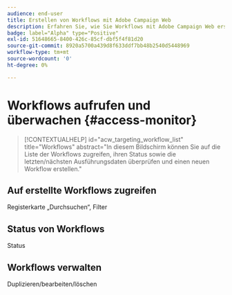 ```yaml
---
audience: end-user
title: Erstellen von Workflows mit Adobe Campaign Web
description: Erfahren Sie, wie Sie Workflows mit Adobe Campaign Web erstellen
badge: label="Alpha" type="Positive"
exl-id: 51648665-8400-426c-85cf-dbf5f4f81d20
source-git-commit: 8920a5700a439d8f633ddf7bb48b2540d5448969
workflow-type: tm+mt
source-wordcount: '0'
ht-degree: 0%

---
```


# Workflows aufrufen und überwachen {#access-monitor}

>[!CONTEXTUALHELP]
>id="acw_targeting_workflow_list"
>title="Workflows"
>abstract="In diesem Bildschirm können Sie auf die Liste der Workflows zugreifen, ihren Status sowie die letzten/nächsten Ausführungsdaten überprüfen und einen neuen Workflow erstellen."


## Auf erstellte Workflows zugreifen

Registerkarte „Durchsuchen“, Filter

## Status von Workflows

Status

## Workflows verwalten

Duplizieren/bearbeiten/löschen
